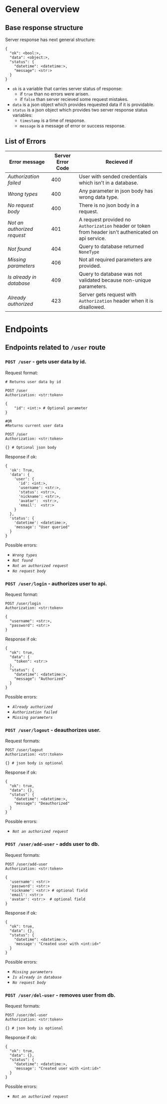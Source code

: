 # General overview

## Base response structure

Server response has next general structure:

```
{
  "ok": <bool:>,
  "data": <object:>,
  "status": {
    "datetime": <datetime:>,
    "message": <str:>
  }
}
```
- `ok` is a variable that carries server status of response:
    - if `true` than no errors were arisen.
    - if `false` than server recieved some request mistakes.
- `data` is a json object which provides requested data if it is providable.
- `status` is a json object which provides two server response status variables:
    - `timestamp` is a time of response.
    - `message` is a message of error or success response.


## List of Errors

| Error message | Server Error Code | Recieved if |
| ----------- | ----------- | ----------- |
| *Authorization failed* | 400 | User with sended credentials which isn't in a database.|
| *Wrong types* | 400 | Any parameter in json body has wrong data type. |
| *No request body* | 400 | There is no json body in a request. |
| *Not an authorized request* | 401 | A request provided no `Authorization` header or token from header isn't authenicated on api service. |
| *Not found* | 404 | Query to database returned `NoneType` |
| *Missing parameters* | 406 | Not all required parameters are provided. |
| *Is already in database* | 409 | Query to database was not validated because non-unique parameters. |
| *Already authorized* | 423 | Server gets request with `Authorization` header when it is disallowed.|

# Endpoints

## Endpoints related to `/user` route

### `POST /user` - gets user data by id.

Request format:
```
# Returns user data by id

POST /user
Authorization: <str:token>

{
    "id": <int:> # Optional parameter
}

#OR
#Returns current user data

POST /user
Authorization: <str:token>

{} # Optional json body
```

Response if ok:
```
{
  'ok': True,
  'data': {
    'user': {
      'id': <int:>,
      'username': <str:>,
      'status': <str:>,
      'nickname': <str:>,
      'avatar':  <str:>,
      'email':  <str:>
    }
  },
  'status': {
    'datetime': <datetime:>,
    'message': "User queried"
  }
}
```
Possible errors:
- *`Wrong types`*
- *`Not found`*
- *`Not an authorized request`*
- *`No request body`*

### `POST /user/login` - authorizes user to api.

Request format:
```
POST /user/login
Authorization: <str:token>

{
  "username": <str:>,
  "password": <str:>
}
```

Response if ok:
```
{
  "ok": true,
  "data": {
    "token": <str:>
  },
  "status": {
    "datetime": <datetime:>,
    "message": "Authorized"
  }
}
```
Possible errors:
- *`Already authorized`*
- *`Authorization failed`*
- *`Missing parameters`*

### `POST /user/logout` - deauthorizes user.

Request formats:
```
POST /user/logout
Authorization: <str:token>

{} # json body is optional
```

Response if ok:
```
{
  "ok": true,
  "data": {},
  "status": {
    "datetime": <datetime:>,
    "message": "Deauthorized"
  }
}
```
Possible errors:
- *`Not an authorized request`*

### `POST /user/add-user` - adds user to db.

Request formats:
```
POST /user/add-user
Authorization: <str:token>

{
  'username': <str:>
  'password': <str:>
  'nickname': <str:> # optional field
  'email': <str:>
  'avatar': <str:>  # optional field
}
```

Response if ok:
```
{
  "ok": true,
  "data": {},
  "status": {
    "datetime": <datetime:>,
    'message': "Created user with <int:id>"
  }
}
```
Possible errors:
- *`Missing parameters`*
- *`Is already in database`*
- *`No request body`*

### `POST /user/del-user` - removes user from db.

Request formats:
```
POST /user/del-user
Authorization: <str:token>

{} # json body is optional
```

Response if ok:
```
{
  "ok": true,
  "data": {},
  "status": {
    "datetime": <datetime:>,
    'message': "Created user with <int:id>"
  }
}
```
Possible errors:
- *`Not an authorized request`*